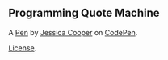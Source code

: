 Programming Quote Machine
-------------------------


A [Pen](http://codepen.io/Mowg1i/pen/PWPEWe) by [Jessica Cooper](http://codepen.io/Mowg1i) on [CodePen](http://codepen.io/).

[License](http://codepen.io/Mowg1i/pen/PWPEWe/license).